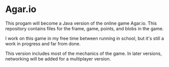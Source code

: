 # Agar.io

This progam will become a Java version of the online game Agar.io. This repository contains files for the frame, game, points, and blobs in the game.

I work on this game in my free time between running in school, but it's still a work in progress and far from done. 

This version includes most of the mechanics of the game. In later versions, networking will be added for a multiplayer version.
